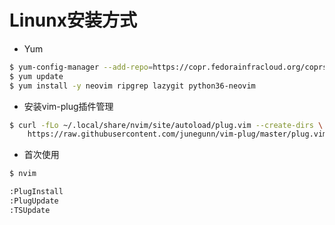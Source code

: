 # Linunx安装方式

- Yum
```bash
$ yum-config-manager --add-repo=https://copr.fedorainfracloud.org/coprs/carlwgeorge/ripgrep/repo/epel-7/carlwgeorge-ripgrep-epel-7.repo
$ yum update
$ yum install -y neovim ripgrep lazygit python36-neovim
```

- 安装vim-plug插件管理
```bash
$ curl -fLo ~/.local/share/nvim/site/autoload/plug.vim --create-dirs \
    https://raw.githubusercontent.com/junegunn/vim-plug/master/plug.vim
```

- 首次使用
```bash
$ nvim

:PlugInstall
:PlugUpdate
:TSUpdate
```
